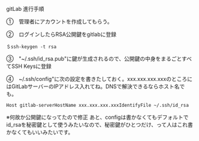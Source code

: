 gitLab 進行手順

①　管理者にアカウントを作成してもらう。

②　ログインしたらRSA公開鍵をgitlabに登録

	＄ssh-keygen -t rsa
	
③　"~/.ssh/id_rsa.pub"に鍵が生成されるので、公開鍵の中身をまるごとすべてSSH Keysに登録

④　~/.ssh/config"に次の設定を書きたしておく。xxx.xxx.xxx.xxxのところにはGitLabサーバーのIPアドレス入れてね。DNSで解決できるならホスト名でも。


    Host gitlab-serverHostName xxx.xxx.xxx.xxxIdentifyFile ~/.ssh/id_rsa
    
※何故か公開鍵になってたので修正
あと、configは書かなくてもデフォルトでid_rsaを秘密鍵として使うみたいなので、秘密鍵がひとつだけ、って人はこれ書かなくてもいいみたいです。